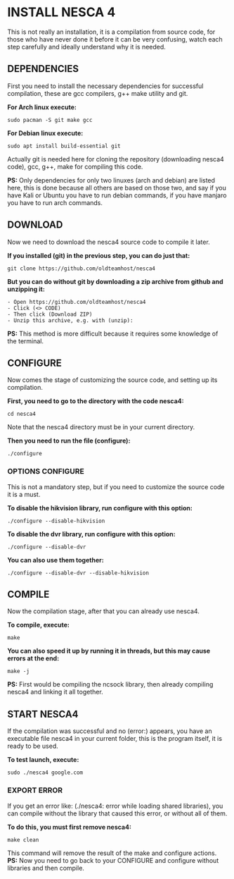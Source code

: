 # INSTALL NESCA 4
This is not really an installation, it is a compilation from source code, for those who have never done it before it can be very confusing, watch each step carefully and ideally understand why it is needed.
## DEPENDENCIES
First you need to install the necessary dependencies for successful compilation, these are gcc compilers, g++ make utility and git.

**For Arch linux execute:**
```
sudo pacman -S git make gcc
```

**For Debian linux execute:**
```
sudo apt install build-essential git
```
Actually git is needed here for cloning the repository (downloading nesca4 code), gcc, g++, make for compiling this code.  

**PS:** Only dependencies for only two linuxes (arch and debian) are listed here, this is done because all others are based on those two, and say if you have Kali or Ubuntu you have to run debian commands, if you have manjaro you have to run arch commands.

## DOWNLOAD
Now we need to download the nesca4 source code to compile it later.

**If you installed (git) in the previous step, you can do just that:**
```
git clone https://github.com/oldteamhost/nesca4
```

**But you can do without git by downloading a zip archive from github and unzipping it:**
```
- Open https://github.com/oldteamhost/nesca4
- Click (<> CODE)
- Then click (Download ZIP)
- Unzip this archive, e.g. with (unzip):
```
**PS:** This method is more difficult because it requires some knowledge of the terminal.

## CONFIGURE
Now comes the stage of customizing the source code, and setting up its compilation.

**First, you need to go to the directory with the code nesca4:**
```
cd nesca4
```
Note that the nesca4 directory must be in your current directory.

**Then you need to run the file (configure):**
```
./configure
```
### OPTIONS CONFIGURE
This is not a mandatory step, but if you need to customize the source code it is a must.

**To disable the hikvision library, run configure with this option:**
```
./configure --disable-hikvision
```
**To disable the dvr library, run configure with this option:**
```
./configure --disable-dvr
```
**You can also use them together:**
```
./configure --disable-dvr --disable-hikvision
```

## COMPILE
Now the compilation stage, after that you can already use nesca4.

**To compile, execute:**
```
make
```
**You can also speed it up by running it in threads, but this may cause errors at the end:**
```
make -j
```
**PS:** First would be compiling the ncsock library, then already compiling nesca4 and linking it all together.

## START NESCA4
If the compilation was successful and no (error:) appears, you have an executable file nesca4 in your current folder, this is the program itself, it is ready to be used.

**To test launch, execute:**
```
sudo ./nesca4 google.com
```
### EXPORT ERROR
If you get an error like: (./nesca4: error while loading shared libraries), you can compile without the library that caused this error, or without all of them.

**To do this, you must first remove nesca4:**
```
make clean
```
This command will remove the result of the make and configure actions.  
**PS:** Now you need to go back to your CONFIGURE and configure without libraries and then compile.
